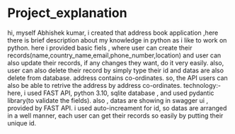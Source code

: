 # Project_explanation
hi,
  myself Abhishek kumar, i created that address book application ,here there is brief description about my knowledge in python as i like to work on python.
  here i provided basic fiels , where user can create their records(name,country_name,email,phone_number,location) and user can also update their records, if     any changes they want, do it very easily. also, user can also delete their record by simply type their id and datas are also delete from database. address 
  contains co-ordinates. so, the API users can also be able to retrive the address by address co-ordinates.
  technology:-
  here, i used FAST API, python 3.10, sqlite database , and used pydantic library(to validate the fields). also , datas are showing in swagger ui , provided by   FAST API. i used auto-increament for id, so datas are arranged in a well manner, each user can get their records so easily by putting their unique id.                     
